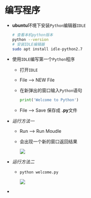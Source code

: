 # 编写程序

* **ubuntu**环境下安装`Python`编辑器`IDLE`

  ```bash
  # 查看本机python版本
  python --version
  # 安装IDLE编辑器
  sudo apt install idle-python2.7
  ```

* 使用`IDLE`编写第一个`Python`程序

  * 打开`IDLE`

  * File -->  NEW File

  * 在新弹出的窗口输入`Python`语句

    ```python
    print('Welcome to Python')
    ```

  * File --> Save  保存成 **.py**文件

* *运行方法一*

  * Run --> Run Moudle

  * 会出现一个新的窗口返回结果

    ![](https://vgy.me/K7qFeQ.png)

* *运行方法二*

  * ```python
    python welcome.py
    ```

    ![](https://vgy.me/QQp0m9.png)

* ​